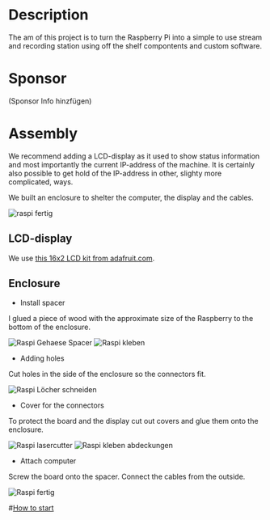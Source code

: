 # Description

The am of this project is to turn the Raspberry Pi into a simple to use stream and recording station using off the shelf compontents and custom software.

# Sponsor

(Sponsor Info hinzfügen)

# Assembly

We recommend adding a LCD-display as it used to show status information and most importantly the current IP-address of the machine. It is certainly also possible to get hold of the IP-address in other, slighty more complicated, ways.

We built an enclosure to shelter the computer, the display and the cables.

![raspi fertig](../images/IMG_20150911_181422.jpg)

## LCD-display

We use [this 16x2 LCD kit from adafruit.com](http://www.adafruit.com/products/1110).

## Enclosure

* Install spacer
    
I glued a piece of wood with the approximate size of the Raspberry to the bottom of the enclosure.

![Raspi Gehaese Spacer](../images/IMG_20150911_155047.jpg) 
![Raspi kleben](../images/IMG_20150911_155513.jpg)


* Adding holes
    
Cut holes in the side of the enclosure so the connectors fit. 

![Raspi Löcher schneiden](../images/IMG_20150911_170557.jpg)
    
* Cover for the connectors

To protect the board and the display cut out covers and glue them onto the enclosure.

![Raspi lasercutter](../images/IMG_20150911_173845.jpg)
![Raspi kleben abdeckungen](../images/IMG_20150911_180205.jpg)

* Attach computer
    
Screw the board onto the spacer. Connect the cables from the outside.

![Raspi fertig](../images/IMG_20150911_181422.jpg)

#[How to start](https://github.com/faebser/pi-stream/blob/master/docs/en/manual.md)



